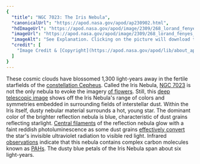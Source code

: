 ```yaml
---
{
  "title": "NGC 7023: The Iris Nebula",
  "canonicalUrl": "https://apod.nasa.gov/apod/ap230902.html",
  "hdImageUrl": "https://apod.nasa.gov/apod/image/2309/268_lorand_fenyes_iris_ngc7023.jpg",
  "imageUrl": "https://apod.nasa.gov/apod/image/2309/268_lorand_fenyes_iris_ngc7023_1024.jpg",
  "imageAlt": "See Explanation. Clicking on the picture will download the highest resolution version available.",
  "credit": [
    "Image Credit & [Copyright](https://apod.nasa.gov/apod/lib/about_apod.html#srapply): [Lorand Fenyes](https://fenyeslorand.hu/en/)"
  ]
}
---
```


These cosmic clouds have blossomed 1,300 light-years away in the fertile starfields of the [constellation Cepheus](http://hawastsoc.org/deepsky/cep/index.html). Called the Iris Nebula, [NGC 7023](http://www.universetoday.com/17597/ngc-7023-iris-from-the-dust-by-kent-wood/) is not the only nebula to evoke the imagery [of flowers](https://apod.nasa.gov/apod/ap080214.html). Still, this [deep telescopic image](https://fenyeslorand.hu/irisz_ngc7023/) shows off the Iris Nebula's range of colors and symmetries embedded in surrounding fields of interstellar dust. Within the Iris itself, dusty nebular material surrounds a hot, young star. The dominant color of the brighter reflection nebula is blue, characteristic of dust grains reflecting starlight. [Central filaments](http://www.spacetelescope.org/news/heic0915/) of the reflection nebula glow with a faint reddish photoluminescence as some dust grains [effectively convert](http://adsabs.harvard.edu/cgi-bin/nph-bib_query?bibcode=1989ApJ...347L..25W&db_key=AST&high=3bc4bede8e21358) the star's invisible ultraviolet radiation to visible red light. Infrared [observations](http://cdsads.u-strasbg.fr/cgi-bin/nph-bib_query?2000A%26A...354L..17M&db_key=AST&nosetcookie=1) indicate that this nebula contains complex carbon molecules known as [PAHs](https://www.spitzer.caltech.edu/news/feature07-03-spitzer-learns-about-carbons-cosmic-life). The dusty blue petals of the Iris Nebula span about six light-years.
